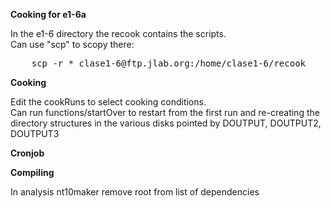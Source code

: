 <b>Cooking for e1-6a</b>

In the e1-6 directory the recook contains the scripts. <br/>
Can use "scp" to scopy there:<br/>

<pre>
	scp -r * clase1-6@ftp.jlab.org:/home/clase1-6/recook
</pre>



<b>Cooking</b>

Edit the cookRuns to select cooking conditions. <br/>
Can run functions/startOver to restart from the first run and re-creating
the directory structures in the various disks pointed by DOUTPUT, DOUTPUT2, DOUTPUT3
<br/>


<b>Cronjob</b><br/>




<b>Compiling</b><br/>

In analysis nt10maker remove root from list of dependencies